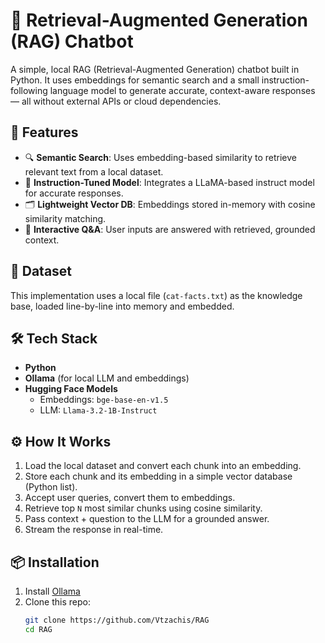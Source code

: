 # 🧠 Retrieval-Augmented Generation (RAG) Chatbot

A simple, local RAG (Retrieval-Augmented Generation) chatbot built in Python. It uses embeddings for semantic search and a small instruction-following language model to generate accurate, context-aware responses — all without external APIs or cloud dependencies.

## 🚀 Features

- 🔍 **Semantic Search**: Uses embedding-based similarity to retrieve relevant text from a local dataset.
- 🧠 **Instruction-Tuned Model**: Integrates a LLaMA-based instruct model for accurate responses.
- 🗂️ **Lightweight Vector DB**: Embeddings stored in-memory with cosine similarity matching.
- 💬 **Interactive Q&A**: User inputs are answered with retrieved, grounded context.

## 📁 Dataset

This implementation uses a local file (`cat-facts.txt`) as the knowledge base, loaded line-by-line into memory and embedded.

## 🛠️ Tech Stack

- **Python**
- **Ollama** (for local LLM and embeddings)
- **Hugging Face Models**
  - Embeddings: `bge-base-en-v1.5`
  - LLM: `Llama-3.2-1B-Instruct`

## ⚙️ How It Works

1. Load the local dataset and convert each chunk into an embedding.
2. Store each chunk and its embedding in a simple vector database (Python list).
3. Accept user queries, convert them to embeddings.
4. Retrieve top `N` most similar chunks using cosine similarity.
5. Pass context + question to the LLM for a grounded answer.
6. Stream the response in real-time.

## 📦 Installation

1. Install [Ollama](https://ollama.com/)
2. Clone this repo:
   ```bash
   git clone https://github.com/Vtzachis/RAG
   cd RAG
